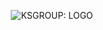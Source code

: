 <p align="center">
  <img src="https://ksgroup.pl/GRAFIKA/KSGROUP-BIALY-SVG.svg" alt="KSGROUP: LOGO">
</p>
